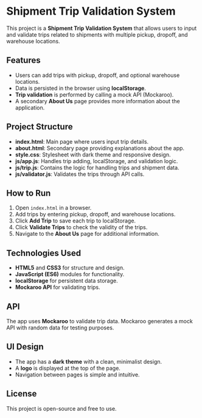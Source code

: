 # Shipment Trip Validation System

This project is a **Shipment Trip Validation System** that allows users to input and validate trips related to shipments with multiple pickup, dropoff, and warehouse locations.

## **Features**
- Users can add trips with pickup, dropoff, and optional warehouse locations.
- Data is persisted in the browser using **localStorage**.
- **Trip validation** is performed by calling a mock API (Mockaroo).
- A secondary **About Us** page provides more information about the application.

## **Project Structure**
- **index.html**: Main page where users input trip details.
- **about.html**: Secondary page providing explanations about the app.
- **style.css**: Stylesheet with dark theme and responsive design.
- **js/app.js**: Handles trip adding, localStorage, and validation logic.
- **js/trip.js**: Contains the logic for handling trips and shipment data.
- **js/validator.js**: Validates the trips through API calls.

## **How to Run**
1. Open `index.html` in a browser.
2. Add trips by entering pickup, dropoff, and warehouse locations.
3. Click **Add Trip** to save each trip to localStorage.
4. Click **Validate Trips** to check the validity of the trips.
5. Navigate to the **About Us** page for additional information.

## **Technologies Used**
- **HTML5** and **CSS3** for structure and design.
- **JavaScript (ES6)** modules for functionality.
- **localStorage** for persistent data storage.
- **Mockaroo API** for validating trips.

## **API**
The app uses **Mockaroo** to validate trip data. Mockaroo generates a mock API with random data for testing purposes.

## **UI Design**
- The app has a **dark theme** with a clean, minimalist design.
- A **logo** is displayed at the top of the page.
- Navigation between pages is simple and intuitive.

## **License**
This project is open-source and free to use.

